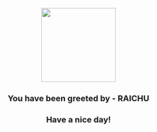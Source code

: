 <p align="center">
            <img src="https://raw.githubusercontent.com/PokeAPI/sprites/master/sprites/pokemon/26.png" width="150" height="150">
          </p>
          <h3 align="center">You have been greeted by - <b>RAICHU</b></h3>
          <h3 align="center">Have a nice day!</h3>
